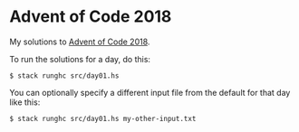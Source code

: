 # Advent of Code 2018

My solutions to [Advent of Code 2018](https://adventofcode.com/2018).

To run the solutions for a day, do this:

```
$ stack runghc src/day01.hs
```

You can optionally specify a different input file from the default for that day
like this:

```
$ stack runghc src/day01.hs my-other-input.txt
```
